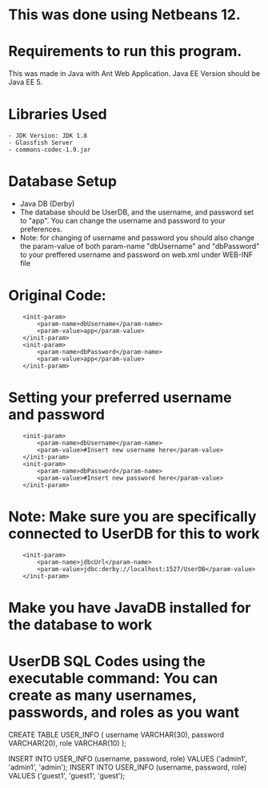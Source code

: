 # This was done using Netbeans 12. 
# Requirements to run this program.
 This was made in Java with Ant Web Application.
 Java EE Version should be Java EE 5.
# Libraries Used
    - JDK Version: JDK 1.8
    - Glassfish Server
    - commons-codec-1.9.jar
    
# Database Setup
   - Java DB (Derby)
   - The database should be UserDB, and the username, and password set to "app". You can change the username and password to your preferences.
   - Note: for changing of username and password you should also change the param-value of both param-name "dbUsername" and "dbPassword" to your preffered username and password on web.xml under WEB-INF file

# Original Code:
        <init-param>
            <param-name>dbUsername</param-name>
            <param-value>app</param-value>
        </init-param>
        <init-param>
            <param-name>dbPassword</param-name>
            <param-value>app</param-value>
        </init-param>
# Setting your preferred username and password
        <init-param>
            <param-name>dbUsername</param-name>
            <param-value>#Insert new username here</param-value>
        </init-param>
        <init-param>
            <param-name>dbPassword</param-name>
            <param-value>#Insert new password here</param-value>
        </init-param>

# Note: Make sure you are specifically connected to UserDB for this to work
        <init-param>
            <param-name>jdbcUrl</param-name>
            <param-value>jdbc:derby://localhost:1527/UserDB</param-value>
        </init-param>

# Make you have JavaDB installed for the database to work
# UserDB SQL Codes using the executable command: You can create as many usernames, passwords, and roles as you want
  CREATE TABLE USER_INFO (
      username VARCHAR(30),
      password VARCHAR(20),
      role VARCHAR(10)
  );

  INSERT INTO USER_INFO (username, password, role) VALUES ('admin1', 'admin1', 'admin');
  INSERT INTO USER_INFO (username, password, role) VALUES ('guest1', 'guest1', 'guest');


